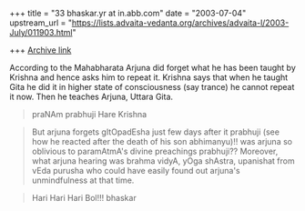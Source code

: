 +++
title = "33 bhaskar.yr at in.abb.com"
date = "2003-07-04"
upstream_url = "https://lists.advaita-vedanta.org/archives/advaita-l/2003-July/011903.html"

+++
[Archive link](https://lists.advaita-vedanta.org/archives/advaita-l/2003-July/011903.html)


According to the Mahabharata Arjuna did forget what he has been
taught by Krishna and hence asks him to repeat it. Krishna says
that when he taught Gita he did it in higher state of consciousness
(say trance) he cannot repeat it now. Then he teaches Arjuna,
Uttara Gita.


>  praNAm prabhuji
>  Hare Krishna

>  But arjuna forgets gItOpadEsha just few days after it prabhuji (see how
he reacted after the death of his son abhimanyu)!! was arjuna so oblivious
to paramAtmA's divine preachings prabhuji??  Moreover, what arjuna hearing
was brahma vidyA,  yOga shAstra, upanishat from vEda purusha who could have
easily found out arjuna's unmindfulness at that time.

> Hari Hari Hari Bol!!!
>  bhaskar


